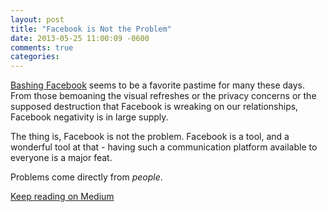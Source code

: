 ```yaml
---
layout: post
title: "Facebook is Not the Problem"
date: 2013-05-25 11:00:09 -0600
comments: true
categories:
---
```


[Bashing Facebook](https://news.ycombinator.com/item?id=5764254) seems to be a favorite pastime for many these days. From those bemoaning the visual refreshes or the privacy concerns or the supposed destruction that Facebook is wreaking on our relationships, Facebook negativity is in large supply.

The thing is, Facebook is not the problem. Facebook is a tool, and a wonderful tool at that - having such a communication platform available to everyone is a major feat.

Problems come directly from *people*.

[Keep reading on Medium](https://medium.com/the-facebook/aa065a1ecc72)

